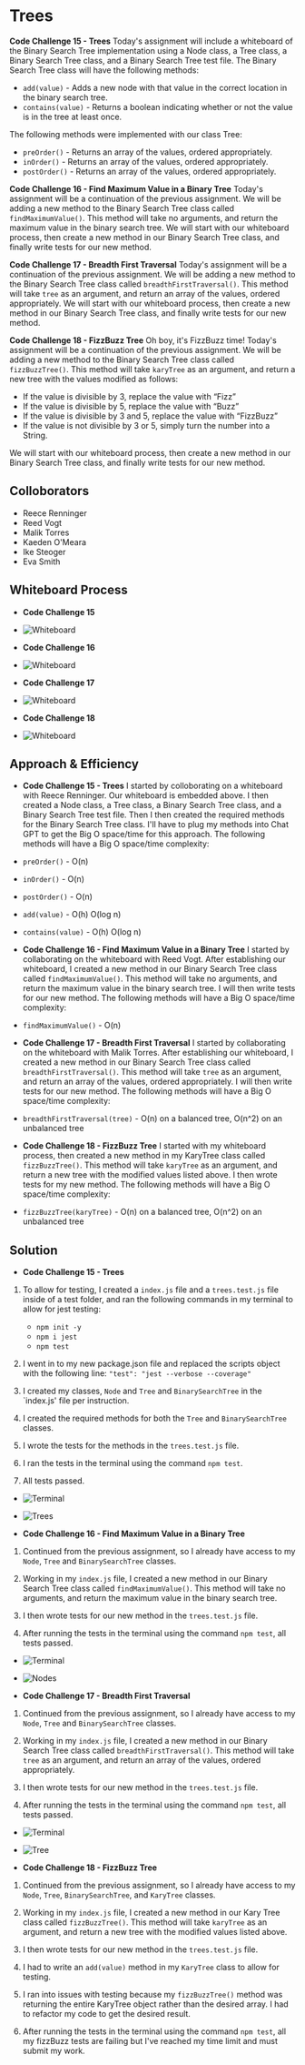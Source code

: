# Trees
<!-- Short summary or background information -->

**Code Challenge 15 - Trees**
Today's assignment will include a whiteboard of the Binary Search Tree implementation using a Node class, a Tree class, a Binary Search Tree class, and a Binary Search Tree test file. The Binary Search Tree class will have the following methods:

- `add(value)` - Adds a new node with that value in the correct location in the binary search tree.
- `contains(value)` - Returns a boolean indicating whether or not the value is in the tree at least once.

The following methods were implemented with our class Tree:

- `preOrder()` - Returns an array of the values, ordered appropriately.
- `inOrder()` - Returns an array of the values, ordered appropriately.
- `postOrder()` - Returns an array of the values, ordered appropriately.

**Code Challenge 16 - Find Maximum Value in a Binary Tree**
Today's assignment will be a continuation of the previous assignment. We will be adding a new method to the Binary Search Tree class called `findMaximumValue()`. This method will take no arguments, and return the maximum value in the binary search tree. We will start with our whiteboard process, then create a new method in our Binary Search Tree class, and finally write tests for our new method.

**Code Challenge 17 - Breadth First Traversal**
Today's assignment will be a continuation of the previous assignment. We will be adding a new method to the Binary Search Tree class called `breadthFirstTraversal()`. This method will take `tree` as an argument, and return an array of the values, ordered appropriately. We will start with our whiteboard process, then create a new method in our Binary Search Tree class, and finally write tests for our new method.

**Code Challenge 18 - FizzBuzz Tree**
Oh boy, it's FizzBuzz time! Today's assignment will be a continuation of the previous assignment. We will be adding a new method to the Binary Search Tree class called `fizzBuzzTree()`. This method will take `karyTree` as an argument, and return a new tree with the values modified as follows:

- If the value is divisible by 3, replace the value with “Fizz”
- If the value is divisible by 5, replace the value with “Buzz”
- If the value is divisible by 3 and 5, replace the value with “FizzBuzz”
- If the value is not divisible by 3 or 5, simply turn the number into a String.

We will start with our whiteboard process, then create a new method in our Binary Search Tree class, and finally write tests for our new method.

## Colloborators

- Reece Renninger
- Reed Vogt
- Malik Torres
- Kaeden O'Meara
- Ike Steoger
- Eva Smith

## Whiteboard Process
<!-- Embedded whiteboard image -->
- **Code Challenge 15**

- ![Whiteboard](/public/codeChallenge15Whiteboard.png)

- **Code Challenge 16**

- ![Whiteboard](/public/codeChallenge16Whiteboard.png)

- **Code Challenge 17**

- ![Whiteboard](/public/codeChallenge17Whiteboard.png)

- **Code Challenge 18**

- ![Whiteboard](/public/codeChallenge18Whiteboard.png)

## Approach & Efficiency
<!-- What approach did you take? Why? What is the Big O space/time for this approach? -->
- **Code Challenge 15 - Trees**
I started by colloborating on a whiteboard with Reece Renninger. Our whiteboard is embedded above. I then created a Node class, a Tree class, a Binary Search Tree class, and a Binary Search Tree test file. Then I then created the required methods for the Binary Search Tree class. I'll have to plug my methods into Chat GPT to get the Big O space/time for this approach. The following methods will have a Big O space/time complexity:

- `preOrder()` - O(n)
- `inOrder()` - O(n)
- `postOrder()` - O(n)
- `add(value)` - O(h) O(log n)
- `contains(value)` - O(h) O(log n)

- **Code Challenge 16 - Find Maximum Value in a Binary Tree**
I started by collaborating on the whiteboard with Reed Vogt. After establishing our whiteboard, I created a new method in our Binary Search Tree class called `findMaximumValue()`. This method will take no arguments, and return the maximum value in the binary search tree. I will then write tests for our new method. The following methods will have a Big O space/time complexity:

- `findMaximumValue()` - O(n)

- **Code Challenge 17 - Breadth First Traversal**
I started by collaborating on the whiteboard with Malik Torres. After establishing our whiteboard, I created a new method in our Binary Search Tree class called `breadthFirstTraversal()`. This method will take `tree` as an argument, and return an array of the values, ordered appropriately. I will then write tests for our new method. The following methods will have a Big O space/time complexity:

- `breadthFirstTraversal(tree)` - O(n) on a balanced tree, O(n^2) on an unbalanced tree

- **Code Challenge 18 - FizzBuzz Tree**
I started with my whiteboard process, then created a new method in my KaryTree class called `fizzBuzzTree()`. This method will take `karyTree` as an argument, and return a new tree with the modified values listed above. I then wrote tests for my new method. The following methods will have a Big O space/time complexity:

- `fizzBuzzTree(karyTree)` - O(n) on a balanced tree, O(n^2) on an unbalanced tree

## Solution
<!-- Show how to run your code, and examples of it in action -->

- **Code Challenge 15 - Trees**

1. To allow for testing, I created a `index.js` file and a `trees.test.js` file inside of a test folder, and ran the following commands in my terminal to allow for jest testing:
   - `npm init -y`
   - `npm i jest`
   - `npm test`

2. I went in to my new package.json file and replaced the scripts object with the following line: `"test": "jest --verbose --coverage"`

3. I created my classes, `Node` and `Tree` and `BinarySearchTree` in the `index.js' file per instruction.

4. I created the required methods for both the `Tree` and `BinarySearchTree` classes.

5. I wrote the tests for the methods in the `trees.test.js` file.

6. I ran the tests in the terminal using the command `npm test`.

7. All tests passed.

- ![Terminal](/public/codeChallenge15Tests.png)

- ![Trees](https://media.giphy.com/media/SgvQmElxQgMqmdXSY2/giphy.gif)

- **Code Challenge 16 - Find Maximum Value in a Binary Tree**

1. Continued from the previous assignment, so I already have access to my `Node`, `Tree` and `BinarySearchTree` classes.

2. Working in my `index.js` file, I created a new method in our Binary Search Tree class called `findMaximumValue()`. This method will take no arguments, and return the maximum value in the binary search tree.

3. I then wrote tests for our new method in the `trees.test.js` file.

4. After running the tests in the terminal using the command `npm test`, all tests passed.

- ![Terminal](/public/codeChallenge16Tests.png)

- ![Nodes](https://media.giphy.com/media/12bkMjatTEfoWI/giphy.gif)

- **Code Challenge 17 - Breadth First Traversal**

1. Continued from the previous assignment, so I already have access to my `Node`, `Tree` and `BinarySearchTree` classes.

2. Working in my `index.js` file, I created a new method in our Binary Search Tree class called `breadthFirstTraversal()`. This method will take `tree` as an argument, and return an array of the values, ordered appropriately.

3. I then wrote tests for our new method in the `trees.test.js` file.

4. After running the tests in the terminal using the command `npm test`, all tests passed.

- ![Terminal](/public/codeChallenge17tests.png)

- ![Tree](https://media.giphy.com/media/VjrcYO72iu4lG/giphy.gif)

- **Code Challenge 18 - FizzBuzz Tree**

1. Continued from the previous assignment, so I already have access to my `Node`, `Tree`, `BinarySearchTree`, and `KaryTree` classes.

2. Working in my `index.js` file, I created a new method in our Kary Tree class called `fizzBuzzTree()`. This method will take `karyTree` as an argument, and return a new tree with the modified values listed above.

3. I then wrote tests for our new method in the `trees.test.js` file.

4. I had to write an `add(value)` method in my `KaryTree` class to allow for testing.

5. I ran into issues with testing because my `fizzBuzzTree()` method was returning the entire KaryTree object rather than the desired array. I had to refactor my code to get the desired result.

6. After running the tests in the terminal using the command `npm test`, all my fizzBuzz tests are failing but I've reached my time limit and must submit my work.
